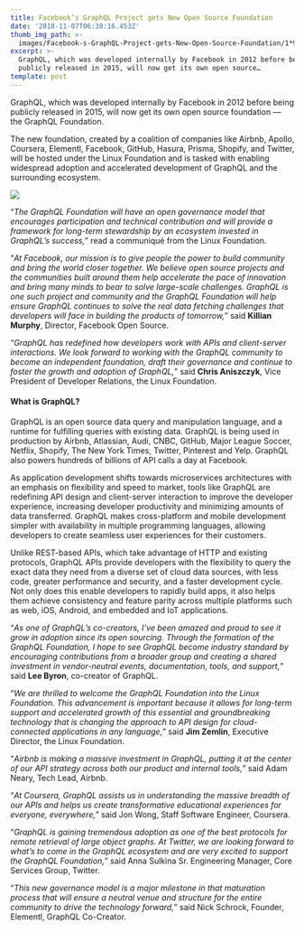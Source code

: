 ```yaml
---
title: Facebook’s GraphQL Project gets New Open Source Foundation
date: '2018-11-07T06:38:16.453Z'
thumb_img_path: >-
  images/Facebook-s-GraphQL-Project-gets-New-Open-Source-Foundation/1*9N5IrP2DKy04nr6jL1IrKg.jpeg
excerpt: >-
  GraphQL, which was developed internally by Facebook in 2012 before being
  publicly released in 2015, will now get its own open source…
template: post
---
```

GraphQL, which was developed internally by Facebook in 2012 before being publicly released in 2015, will now get its own open source foundation — the GraphQL Foundation.

The new foundation, created by a coalition of companies like Airbnb, Apollo, Coursera, Elementl, Facebook, GitHub, Hasura, Prisma, Shopify, and Twitter, will be hosted under the Linux Foundation and is tasked with enabling widespread adoption and accelerated development of GraphQL and the surrounding ecosystem.

![](/images/Facebook-s-GraphQL-Project-gets-New-Open-Source-Foundation/1*9N5IrP2DKy04nr6jL1IrKg.jpeg)

“*The GraphQL Foundation will have an open governance model that encourages participation and technical contribution and will provide a framework for long-term stewardship by an ecosystem invested in GraphQL’s success,*” read a communiqué from the Linux Foundation.

“*At Facebook, our mission is to give people the power to build community and bring the world closer together. We believe open source projects and the communities built around them help accelerate the pace of innovation and bring many minds to bear to solve large-scale challenges. GraphQL is one such project and community and the GraphQL Foundation will help ensure GraphQL continues to solve the real data fetching challenges that developers will face in building the products of tomorrow,*” said **Killian Murphy**, Director, Facebook Open Source.

“*GraphQL has redefined how developers work with APIs and client-server interactions. We look forward to working with the GraphQL community to become an independent foundation, draft their governance and continue to foster the growth and adoption of GraphQL,*” said **Chris Aniszczyk**, Vice President of Developer Relations, the Linux Foundation.

#### What is GraphQL?

GraphQL is an open source data query and manipulation language, and a runtime for fulfilling queries with existing data. GraphQL is being used in production by Airbnb, Atlassian, Audi, CNBC, GitHub, Major League Soccer, Netflix, Shopify, The New York Times, Twitter, Pinterest and Yelp. GraphQL also powers hundreds of billions of API calls a day at Facebook.

As application development shifts towards microservices architectures with an emphasis on flexibility and speed to market, tools like GraphQL are redefining API design and client-server interaction to improve the developer experience, increasing developer productivity and minimizing amounts of data transferred. GraphQL makes cross-platform and mobile development simpler with availability in multiple programming languages, allowing developers to create seamless user experiences for their customers.

Unlike REST-based APIs, which take advantage of HTTP and existing protocols, GraphQL APIs provide developers with the flexibility to query the exact data they need from a diverse set of cloud data sources, with less code, greater performance and security, and a faster development cycle. Not only does this enable developers to rapidly build apps, it also helps them achieve consistency and feature parity across multiple platforms such as web, iOS, Android, and embedded and IoT applications.

“*As one of GraphQL’s co-creators, I’ve been amazed and proud to see it grow in adoption since its open sourcing. Through the formation of the GraphQL Foundation, I hope to see GraphQL become industry standard by encouraging contributions from a broader group and creating a shared investment in vendor-neutral events, documentation, tools, and support,*” said **Lee Byron**, co-creator of GraphQL.

“*We are thrilled to welcome the GraphQL Foundation into the Linux Foundation. This advancement is important because it allows for long-term support and accelerated growth of this essential and groundbreaking technology that is changing the approach to API design for cloud-connected applications in any language,*” said **Jim Zemlin**, Executive Director, the Linux Foundation.

“*Airbnb is making a massive investment in GraphQL, putting it at the center of our API strategy across both our product and internal tools,*” said Adam Neary, Tech Lead, Airbnb.

“*At Coursera, GraphQL assists us in understanding the massive breadth of our APIs and helps us create transformative educational experiences for everyone, everywhere,*” said Jon Wong, Staff Software Engineer, Coursera.

“*GraphQL is gaining tremendous adoption as one of the best protocols for remote retrieval of large object graphs. At Twitter, we are looking forward to what’s to come in the GraphQL ecosystem and are very excited to support the GraphQL Foundation,*” said Anna Sulkina Sr. Engineering Manager, Core Services Group, Twitter.

“*This new governance model is a major milestone in that maturation process that will ensure a neutral venue and structure for the entire community to drive the technology forward,*” said Nick Schrock, Founder, Elementl, GraphQL Co-Creator.
